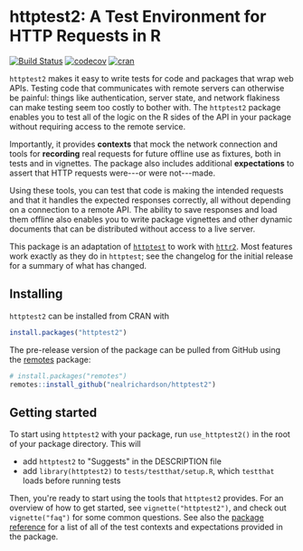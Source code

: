 # httptest2: A Test Environment for HTTP Requests in R

[![Build Status](https://github.com/nealrichardson/httptest2/workflows/R-CMD-check/badge.svg)](https://github.com/nealrichardson/httptest2/actions)
[![codecov](https://codecov.io/gh/nealrichardson/httptest2/branch/main/graph/badge.svg?token=PxOGymudAS)](https://codecov.io/gh/nealrichardson/httptest2)
[![cran](https://www.r-pkg.org/badges/version-last-release/httptest2)](https://cran.r-project.org/package=httptest2)

`httptest2` makes it easy to write tests for code and packages that wrap web APIs.
Testing code that communicates with remote servers can otherwise be painful: things like authentication, server state, and network flakiness can make testing seem too costly to bother with. The `httptest2` package enables you to test all of the logic on the R sides of the API in your package without requiring access to the remote service.

Importantly, it provides **contexts** that mock the network connection and tools for **recording** real requests for future offline use as fixtures, both in tests and in vignettes. The package also includes additional **expectations** to assert that HTTP requests were---or were not---made.

Using these tools, you can test that code is making the intended requests and that it handles the expected responses correctly, all without depending on a connection to a remote API. The ability to save responses and load them offline also enables you to write package vignettes and other dynamic documents that can be distributed without access to a live server.

This package is an adaptation of [`httptest`](https://enpiar.com/r/httptest/) to work with [`httr2`](https://httr2.r-lib.org/). Most features work exactly as they do in `httptest`; see the changelog for the initial release for a summary of what has changed.

## Installing

`httptest2` can be installed from CRAN with

```r
install.packages("httptest2")
```

The pre-release version of the package can be pulled from GitHub using the [remotes](https://github.com/r-lib/remotes) package:

```r
# install.packages("remotes")
remotes::install_github("nealrichardson/httptest2")
```

## Getting started

To start using `httptest2` with your package, run `use_httptest2()` in the root of your package directory. This will

* add `httptest2` to "Suggests" in the DESCRIPTION file
* add `library(httptest2)` to `tests/testthat/setup.R`, which `testthat` loads before running tests

Then, you're ready to start using the tools that `httptest2` provides. For an overview of how to get started, see `vignette("httptest2")`, and check out `vignette("faq")` for some common questions. See also the [package reference](https://enpiar.com/httptest2/reference/) for a list of all of the test contexts and expectations provided in the package.

